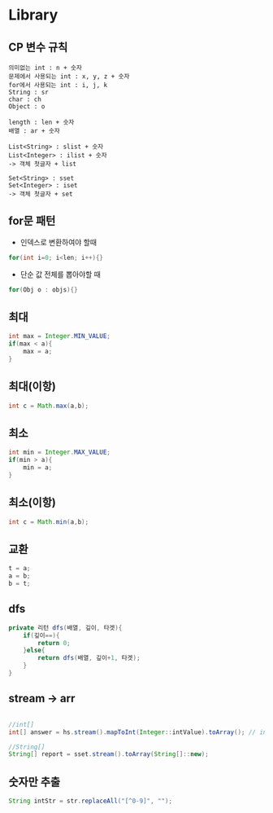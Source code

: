 #   Library

##  CP 변수 규칙
```
의미없는 int : n + 숫자
문제에서 사용되는 int : x, y, z + 숫자
for에서 사용되는 int : i, j, k
String : sr
char : ch
Object : o

length : len + 숫자
배열 : ar + 숫자

List<String> : slist + 숫자
List<Integer> : ilist + 숫자
-> 객체 첫글자 + list

Set<String> : sset
Set<Integer> : iset
-> 객체 첫글자 + set

```

##  for문 패턴
-   인덱스로 변환하여야 할때
```java
for(int i=0; i<len; i++){}
```
-   단순 값 전체를 뽑아야할 때
```java
for(Obj o : objs){}
```

##  최대
```java
int max = Integer.MIN_VALUE;
if(max < a){
    max = a;
}
```

##  최대(이항)
```java
int c = Math.max(a,b);
```

##  최소
```java
int min = Integer.MAX_VALUE;
if(min > a){
    min = a;
}
```
##  최소(이항)
```java
int c = Math.min(a,b);
```

##  교환
```java
t = a;
a = b;
b = t;
```

##  dfs
```java
private 리턴 dfs(배열, 깊이, 타겟){
    if(깊이==){
        return 0;
    }else{
        return dfs(배열, 깊이+1, 타겟);
    }
}
```

##  stream -> arr
```java

//int[]
int[] answer = hs.stream().mapToInt(Integer::intValue).toArray(); // int[]만 특별히 toArray() 그대로 사용할 수 있다.

//String[]
String[] report = sset.stream().toArray(String[]::new);
```

##  숫자만 추출
```java
String intStr = str.replaceAll("[^0-9]", "");
```